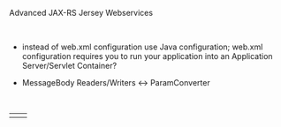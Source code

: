 Advanced JAX-RS Jersey Webservices

 

-   instead of web.xml configuration use Java configuration; web.xml
    configuration requires you to run your application into an Application
    Server/Servlet Container?

-   MessageBody Readers/Writers \<-\> ParamConverter

 

|   |   |
|---|---|
|   |   |
